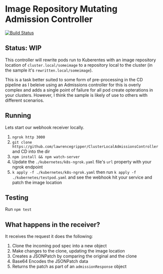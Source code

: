 # Image Repository Mutating Admission Controller

[![Build Status](https://travis-ci.com/lawrencegripper/MutatingAdmissionsController.svg?branch=master)](https://travis-ci.com/lawrencegripper/MutatingAdmissionsController)

## Status: WIP

This controller will rewrite pods run to Kuberentes with an image repository location of `cluster.local/someimage` to a repository local to the cluster (in the sample it's `rewritten.local/someimage`). 

This is a task better suited to some form of pre-processing in the CD pipeline as I beleive using an Admissions controller for this is overly complex and adds a single point of failure for all pod create opterations in your clusters. However, I think the sample is likely of use to others with different scenarios. 

## Running

Lets start our webhook receiver locally.

1. `ngrok http 3000`
2. `​git clone https://github.com/lawrencegripper/ClusterLocalAdmissionsController` and CD into the dir
3. `npm install && npm watch-server`
4. Update the `./kubernetes/k8s-ngrok.yaml` file's `url` property with your ngrok endpoint 
5. `k apply -f ./kubernetes/k8s-ngrok.yaml` then run `k apply -f ./kubernetes/testpod.yaml` and see the webhook hit your service and patch the image location

## Testing

Run `npm test`

## What happens in the receiver?

It receives the request it does the following:

1.  Clone the incoming pod spec into a new object
2.  Make changes to the clone, updating the image location
3.  Creates a JSONPatch by comparing the original and the clone
4.  Base64 Encodes the JSONPatch data
5.  Returns the patch as part of an `admissionResponse` object
